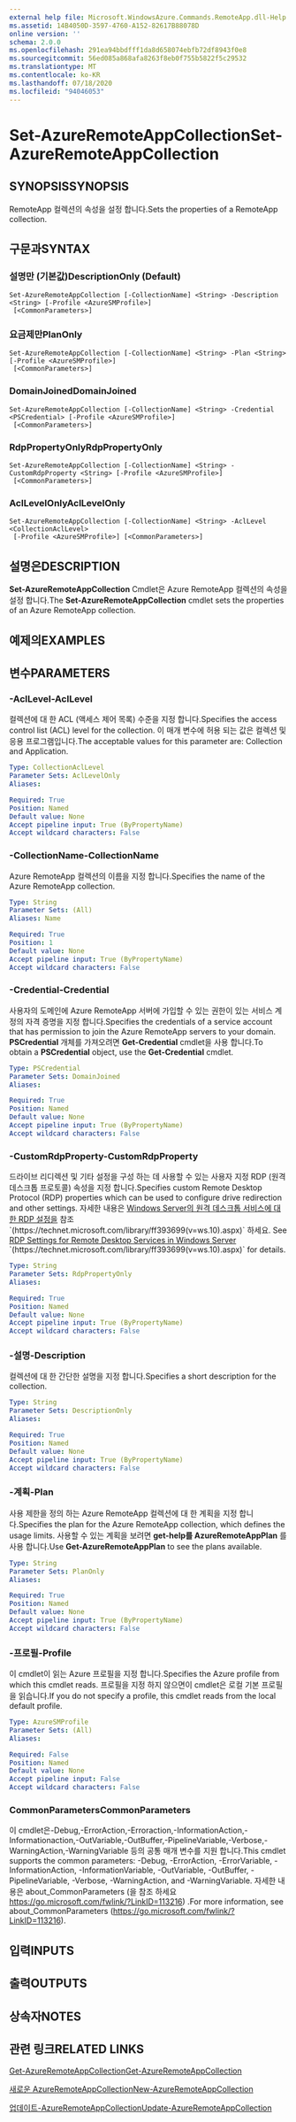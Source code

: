 ```yaml
---
external help file: Microsoft.WindowsAzure.Commands.RemoteApp.dll-Help.xml
ms.assetid: 14B4050D-3597-4760-A152-82617B88078D
online version: ''
schema: 2.0.0
ms.openlocfilehash: 291ea94bbdfff1da8d658074ebfb72df8943f0e8
ms.sourcegitcommit: 56ed085a868afa8263f8eb0f755b5822f5c29532
ms.translationtype: MT
ms.contentlocale: ko-KR
ms.lasthandoff: 07/18/2020
ms.locfileid: "94046053"
---
```

# <span data-ttu-id="e2f71-101">Set-AzureRemoteAppCollection</span><span class="sxs-lookup"><span data-stu-id="e2f71-101">Set-AzureRemoteAppCollection</span></span>

## <span data-ttu-id="e2f71-102">SYNOPSIS</span><span class="sxs-lookup"><span data-stu-id="e2f71-102">SYNOPSIS</span></span>
<span data-ttu-id="e2f71-103">RemoteApp 컬렉션의 속성을 설정 합니다.</span><span class="sxs-lookup"><span data-stu-id="e2f71-103">Sets the properties of a RemoteApp collection.</span></span>

## <span data-ttu-id="e2f71-104">구문과</span><span class="sxs-lookup"><span data-stu-id="e2f71-104">SYNTAX</span></span>

### <span data-ttu-id="e2f71-105">설명만 (기본값)</span><span class="sxs-lookup"><span data-stu-id="e2f71-105">DescriptionOnly (Default)</span></span>
```
Set-AzureRemoteAppCollection [-CollectionName] <String> -Description <String> [-Profile <AzureSMProfile>]
 [<CommonParameters>]
```

### <span data-ttu-id="e2f71-106">요금제만</span><span class="sxs-lookup"><span data-stu-id="e2f71-106">PlanOnly</span></span>
```
Set-AzureRemoteAppCollection [-CollectionName] <String> -Plan <String> [-Profile <AzureSMProfile>]
 [<CommonParameters>]
```

### <span data-ttu-id="e2f71-107">DomainJoined</span><span class="sxs-lookup"><span data-stu-id="e2f71-107">DomainJoined</span></span>
```
Set-AzureRemoteAppCollection [-CollectionName] <String> -Credential <PSCredential> [-Profile <AzureSMProfile>]
 [<CommonParameters>]
```

### <span data-ttu-id="e2f71-108">RdpPropertyOnly</span><span class="sxs-lookup"><span data-stu-id="e2f71-108">RdpPropertyOnly</span></span>
```
Set-AzureRemoteAppCollection [-CollectionName] <String> -CustomRdpProperty <String> [-Profile <AzureSMProfile>]
 [<CommonParameters>]
```

### <span data-ttu-id="e2f71-109">AclLevelOnly</span><span class="sxs-lookup"><span data-stu-id="e2f71-109">AclLevelOnly</span></span>
```
Set-AzureRemoteAppCollection [-CollectionName] <String> -AclLevel <CollectionAclLevel>
 [-Profile <AzureSMProfile>] [<CommonParameters>]
```

## <span data-ttu-id="e2f71-110">설명은</span><span class="sxs-lookup"><span data-stu-id="e2f71-110">DESCRIPTION</span></span>
<span data-ttu-id="e2f71-111">**Set-AzureRemoteAppCollection** Cmdlet은 Azure RemoteApp 컬렉션의 속성을 설정 합니다.</span><span class="sxs-lookup"><span data-stu-id="e2f71-111">The **Set-AzureRemoteAppCollection** cmdlet sets the properties of an Azure RemoteApp collection.</span></span>

## <span data-ttu-id="e2f71-112">예제의</span><span class="sxs-lookup"><span data-stu-id="e2f71-112">EXAMPLES</span></span>

## <span data-ttu-id="e2f71-113">변수</span><span class="sxs-lookup"><span data-stu-id="e2f71-113">PARAMETERS</span></span>

### <span data-ttu-id="e2f71-114">-AclLevel</span><span class="sxs-lookup"><span data-stu-id="e2f71-114">-AclLevel</span></span>
<span data-ttu-id="e2f71-115">컬렉션에 대 한 ACL (액세스 제어 목록) 수준을 지정 합니다.</span><span class="sxs-lookup"><span data-stu-id="e2f71-115">Specifies the access control list (ACL) level for the collection.</span></span>
<span data-ttu-id="e2f71-116">이 매개 변수에 허용 되는 값은 컬렉션 및 응용 프로그램입니다.</span><span class="sxs-lookup"><span data-stu-id="e2f71-116">The acceptable values for this parameter are: Collection and Application.</span></span>

```yaml
Type: CollectionAclLevel
Parameter Sets: AclLevelOnly
Aliases: 

Required: True
Position: Named
Default value: None
Accept pipeline input: True (ByPropertyName)
Accept wildcard characters: False
```

### <span data-ttu-id="e2f71-117">-CollectionName</span><span class="sxs-lookup"><span data-stu-id="e2f71-117">-CollectionName</span></span>
<span data-ttu-id="e2f71-118">Azure RemoteApp 컬렉션의 이름을 지정 합니다.</span><span class="sxs-lookup"><span data-stu-id="e2f71-118">Specifies the name of the Azure RemoteApp collection.</span></span>

```yaml
Type: String
Parameter Sets: (All)
Aliases: Name

Required: True
Position: 1
Default value: None
Accept pipeline input: True (ByPropertyName)
Accept wildcard characters: False
```

### <span data-ttu-id="e2f71-119">-Credential</span><span class="sxs-lookup"><span data-stu-id="e2f71-119">-Credential</span></span>
<span data-ttu-id="e2f71-120">사용자의 도메인에 Azure RemoteApp 서버에 가입할 수 있는 권한이 있는 서비스 계정의 자격 증명을 지정 합니다.</span><span class="sxs-lookup"><span data-stu-id="e2f71-120">Specifies the credentials of a service account that has permission to join the Azure RemoteApp servers to your domain.</span></span>
<span data-ttu-id="e2f71-121">**PSCredential** 개체를 가져오려면 **Get-Credential** cmdlet을 사용 합니다.</span><span class="sxs-lookup"><span data-stu-id="e2f71-121">To obtain a **PSCredential** object, use the **Get-Credential** cmdlet.</span></span>

```yaml
Type: PSCredential
Parameter Sets: DomainJoined
Aliases: 

Required: True
Position: Named
Default value: None
Accept pipeline input: True (ByPropertyName)
Accept wildcard characters: False
```

### <span data-ttu-id="e2f71-122">-CustomRdpProperty</span><span class="sxs-lookup"><span data-stu-id="e2f71-122">-CustomRdpProperty</span></span>
<span data-ttu-id="e2f71-123">드라이브 리디렉션 및 기타 설정을 구성 하는 데 사용할 수 있는 사용자 지정 RDP (원격 데스크톱 프로토콜) 속성을 지정 합니다.</span><span class="sxs-lookup"><span data-stu-id="e2f71-123">Specifies custom Remote Desktop Protocol (RDP) properties which can be used to configure drive redirection and other settings.</span></span> <span data-ttu-id="e2f71-124">자세한 내용은 [Windows Server의 원격 데스크톱 서비스에 대 한 RDP 설정을](https://technet.microsoft.com/library/ff393699(v=ws.10).aspx) 참조 `(https://technet.microsoft.com/library/ff393699(v=ws.10).aspx)` 하세요.  </span><span class="sxs-lookup"><span data-stu-id="e2f71-124">See [RDP Settings for Remote Desktop Services in Windows Server](https://technet.microsoft.com/library/ff393699(v=ws.10).aspx)  `(https://technet.microsoft.com/library/ff393699(v=ws.10).aspx)` for details.</span></span>

```yaml
Type: String
Parameter Sets: RdpPropertyOnly
Aliases: 

Required: True
Position: Named
Default value: None
Accept pipeline input: True (ByPropertyName)
Accept wildcard characters: False
```

### <span data-ttu-id="e2f71-125">-설명</span><span class="sxs-lookup"><span data-stu-id="e2f71-125">-Description</span></span>
<span data-ttu-id="e2f71-126">컬렉션에 대 한 간단한 설명을 지정 합니다.</span><span class="sxs-lookup"><span data-stu-id="e2f71-126">Specifies a short description for the collection.</span></span>

```yaml
Type: String
Parameter Sets: DescriptionOnly
Aliases: 

Required: True
Position: Named
Default value: None
Accept pipeline input: True (ByPropertyName)
Accept wildcard characters: False
```

### <span data-ttu-id="e2f71-127">-계획</span><span class="sxs-lookup"><span data-stu-id="e2f71-127">-Plan</span></span>
<span data-ttu-id="e2f71-128">사용 제한을 정의 하는 Azure RemoteApp 컬렉션에 대 한 계획을 지정 합니다.</span><span class="sxs-lookup"><span data-stu-id="e2f71-128">Specifies the plan for the Azure RemoteApp collection, which defines the usage limits.</span></span>
<span data-ttu-id="e2f71-129">사용할 수 있는 계획을 보려면 **get-help를 AzureRemoteAppPlan** 를 사용 합니다.</span><span class="sxs-lookup"><span data-stu-id="e2f71-129">Use **Get-AzureRemoteAppPlan** to see the plans available.</span></span>

```yaml
Type: String
Parameter Sets: PlanOnly
Aliases: 

Required: True
Position: Named
Default value: None
Accept pipeline input: True (ByPropertyName)
Accept wildcard characters: False
```

### <span data-ttu-id="e2f71-130">-프로필</span><span class="sxs-lookup"><span data-stu-id="e2f71-130">-Profile</span></span>
<span data-ttu-id="e2f71-131">이 cmdlet이 읽는 Azure 프로필을 지정 합니다.</span><span class="sxs-lookup"><span data-stu-id="e2f71-131">Specifies the Azure profile from which this cmdlet reads.</span></span>
<span data-ttu-id="e2f71-132">프로필을 지정 하지 않으면이 cmdlet은 로컬 기본 프로필을 읽습니다.</span><span class="sxs-lookup"><span data-stu-id="e2f71-132">If you do not specify a profile, this cmdlet reads from the local default profile.</span></span>

```yaml
Type: AzureSMProfile
Parameter Sets: (All)
Aliases: 

Required: False
Position: Named
Default value: None
Accept pipeline input: False
Accept wildcard characters: False
```

### <span data-ttu-id="e2f71-133">CommonParameters</span><span class="sxs-lookup"><span data-stu-id="e2f71-133">CommonParameters</span></span>
<span data-ttu-id="e2f71-134">이 cmdlet은-Debug,-ErrorAction,-Erroraction,-InformationAction,-Informationaction,-OutVariable,-OutBuffer,-PipelineVariable,-Verbose,-WarningAction,-WarningVariable 등의 공통 매개 변수를 지원 합니다.</span><span class="sxs-lookup"><span data-stu-id="e2f71-134">This cmdlet supports the common parameters: -Debug, -ErrorAction, -ErrorVariable, -InformationAction, -InformationVariable, -OutVariable, -OutBuffer, -PipelineVariable, -Verbose, -WarningAction, and -WarningVariable.</span></span> <span data-ttu-id="e2f71-135">자세한 내용은 about_CommonParameters (을 참조 하세요 https://go.microsoft.com/fwlink/?LinkID=113216) .</span><span class="sxs-lookup"><span data-stu-id="e2f71-135">For more information, see about_CommonParameters (https://go.microsoft.com/fwlink/?LinkID=113216).</span></span>

## <span data-ttu-id="e2f71-136">입력</span><span class="sxs-lookup"><span data-stu-id="e2f71-136">INPUTS</span></span>

## <span data-ttu-id="e2f71-137">출력</span><span class="sxs-lookup"><span data-stu-id="e2f71-137">OUTPUTS</span></span>

## <span data-ttu-id="e2f71-138">상속자</span><span class="sxs-lookup"><span data-stu-id="e2f71-138">NOTES</span></span>

## <span data-ttu-id="e2f71-139">관련 링크</span><span class="sxs-lookup"><span data-stu-id="e2f71-139">RELATED LINKS</span></span>

[<span data-ttu-id="e2f71-140">Get-AzureRemoteAppCollection</span><span class="sxs-lookup"><span data-stu-id="e2f71-140">Get-AzureRemoteAppCollection</span></span>](./Get-AzureRemoteAppCollection.md)

[<span data-ttu-id="e2f71-141">새로운 AzureRemoteAppCollection</span><span class="sxs-lookup"><span data-stu-id="e2f71-141">New-AzureRemoteAppCollection</span></span>](./New-AzureRemoteAppCollection.md)

[<span data-ttu-id="e2f71-142">업데이트-AzureRemoteAppCollection</span><span class="sxs-lookup"><span data-stu-id="e2f71-142">Update-AzureRemoteAppCollection</span></span>](./Update-AzureRemoteAppCollection.md)


